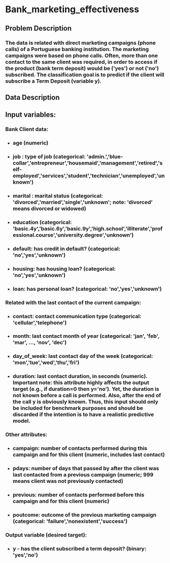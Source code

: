 # Bank_marketing_effectiveness

## <b> Problem Description </b>

### The data is related with direct marketing campaigns (phone calls) of a Portuguese banking institution. The marketing campaigns were based on phone calls. Often, more than one contact to the same client was required, in order to access if the product (bank term deposit) would be ('yes') or not ('no') subscribed. The classification goal is to predict if the client will subscribe a Term Deposit (variable y).

## <b> Data Description </b>

## <b>Input variables: </b>
### <b> Bank Client data: </b>

* ### age (numeric)
* ### job : type of job (categorical: 'admin.','blue-collar','entrepreneur','housemaid','management','retired','self-employed','services','student','technician','unemployed','unknown')
* ### marital : marital status (categorical: 'divorced','married','single','unknown'; note: 'divorced' means divorced or widowed)
* ### education (categorical: 'basic.4y','basic.6y','basic.9y','high.school','illiterate','professional.course','university.degree','unknown')
* ### default: has credit in default? (categorical: 'no','yes','unknown')
* ### housing: has housing loan? (categorical: 'no','yes','unknown')
* ### loan: has personal loan? (categorical: 'no','yes','unknown')

### <b> Related with the last contact of the current campaign:</b>
* ### contact: contact communication type (categorical: 'cellular','telephone')
* ### month: last contact month of year (categorical: 'jan', 'feb', 'mar', ..., 'nov', 'dec')
* ### day_of_week: last contact day of the week (categorical: 'mon','tue','wed','thu','fri')
* ### duration: last contact duration, in seconds (numeric). Important note: this attribute highly affects the output target (e.g., if duration=0 then y='no'). Yet, the duration is not known before a call is performed. Also, after the end of the call y is obviously known. Thus, this input should only be included for benchmark purposes and should be discarded if the intention is to have a realistic predictive model.

### <b>Other attributes: </b>
* ### campaign: number of contacts performed during this campaign and for this client (numeric, includes last contact)
* ### pdays: number of days that passed by after the client was last contacted from a previous campaign (numeric; 999 means client was not previously contacted)
* ### previous: number of contacts performed before this campaign and for this client (numeric)
* ### poutcome: outcome of the previous marketing campaign (categorical: 'failure','nonexistent','success')


### <b>Output variable (desired target):</b>
* ### y - has the client subscribed a term deposit? (binary: 'yes','no')
